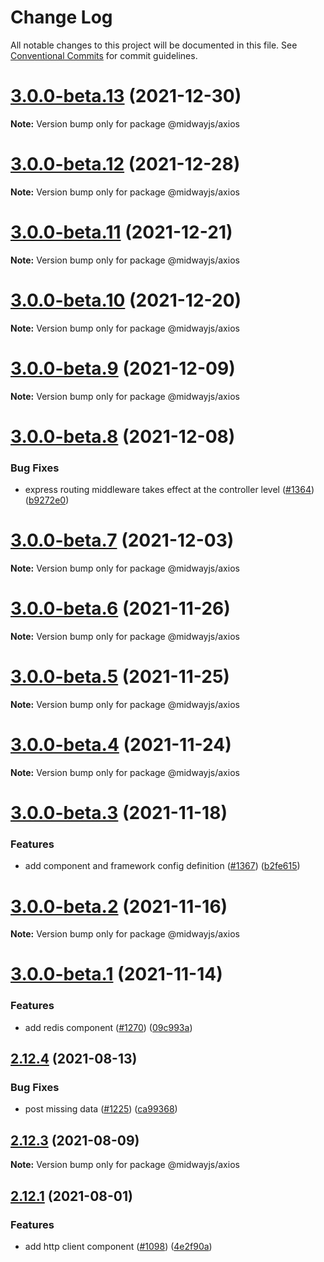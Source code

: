 # Change Log

All notable changes to this project will be documented in this file.
See [Conventional Commits](https://conventionalcommits.org) for commit guidelines.

# [3.0.0-beta.13](https://github.com/midwayjs/midway/compare/v3.0.0-beta.12...v3.0.0-beta.13) (2021-12-30)

**Note:** Version bump only for package @midwayjs/axios





# [3.0.0-beta.12](https://github.com/midwayjs/midway/compare/v3.0.0-beta.11...v3.0.0-beta.12) (2021-12-28)

**Note:** Version bump only for package @midwayjs/axios





# [3.0.0-beta.11](https://github.com/midwayjs/midway/compare/v3.0.0-beta.10...v3.0.0-beta.11) (2021-12-21)

**Note:** Version bump only for package @midwayjs/axios





# [3.0.0-beta.10](https://github.com/midwayjs/midway/compare/v3.0.0-beta.9...v3.0.0-beta.10) (2021-12-20)

**Note:** Version bump only for package @midwayjs/axios





# [3.0.0-beta.9](https://github.com/midwayjs/midway/compare/v3.0.0-beta.8...v3.0.0-beta.9) (2021-12-09)

**Note:** Version bump only for package @midwayjs/axios





# [3.0.0-beta.8](https://github.com/midwayjs/midway/compare/v3.0.0-beta.7...v3.0.0-beta.8) (2021-12-08)


### Bug Fixes

* express routing middleware takes effect at the controller level ([#1364](https://github.com/midwayjs/midway/issues/1364)) ([b9272e0](https://github.com/midwayjs/midway/commit/b9272e0971003443304b0c53815be31a0061b4bd))





# [3.0.0-beta.7](https://github.com/midwayjs/midway/compare/v3.0.0-beta.6...v3.0.0-beta.7) (2021-12-03)

**Note:** Version bump only for package @midwayjs/axios





# [3.0.0-beta.6](https://github.com/midwayjs/midway/compare/v3.0.0-beta.5...v3.0.0-beta.6) (2021-11-26)

**Note:** Version bump only for package @midwayjs/axios





# [3.0.0-beta.5](https://github.com/midwayjs/midway/compare/v3.0.0-beta.4...v3.0.0-beta.5) (2021-11-25)

**Note:** Version bump only for package @midwayjs/axios





# [3.0.0-beta.4](https://github.com/midwayjs/midway/compare/v3.0.0-beta.3...v3.0.0-beta.4) (2021-11-24)

**Note:** Version bump only for package @midwayjs/axios





# [3.0.0-beta.3](https://github.com/midwayjs/midway/compare/v3.0.0-beta.2...v3.0.0-beta.3) (2021-11-18)


### Features

* add component and framework config definition ([#1367](https://github.com/midwayjs/midway/issues/1367)) ([b2fe615](https://github.com/midwayjs/midway/commit/b2fe6157f99659471ff1333eca0b86bb889f61a3))





# [3.0.0-beta.2](https://github.com/midwayjs/midway/compare/v3.0.0-beta.1...v3.0.0-beta.2) (2021-11-16)

**Note:** Version bump only for package @midwayjs/axios





# [3.0.0-beta.1](https://github.com/midwayjs/midway/compare/v2.12.4...v3.0.0-beta.1) (2021-11-14)


### Features

* add redis component ([#1270](https://github.com/midwayjs/midway/issues/1270)) ([09c993a](https://github.com/midwayjs/midway/commit/09c993ac308d26fa9c742a659471c3f4cf5c5782))





## [2.12.4](https://github.com/midwayjs/midway/compare/v2.12.3...v2.12.4) (2021-08-13)


### Bug Fixes

* post missing data ([#1225](https://github.com/midwayjs/midway/issues/1225)) ([ca99368](https://github.com/midwayjs/midway/commit/ca9936839d407c4c6e1a279eb57338e30a8cbb62))





## [2.12.3](https://github.com/midwayjs/midway/compare/v2.12.2...v2.12.3) (2021-08-09)

**Note:** Version bump only for package @midwayjs/axios





## [2.12.1](https://github.com/midwayjs/midway/compare/v2.12.0...v2.12.1) (2021-08-01)


### Features

* add http client component ([#1098](https://github.com/midwayjs/midway/issues/1098)) ([4e2f90a](https://github.com/midwayjs/midway/commit/4e2f90a9de946fa5abc2af4cd8a0ad9ee4188991))
